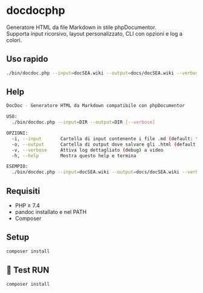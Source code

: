 # docdocphp

Generatore HTML da file Markdown in stile phpDocumentor.  
Supporta input ricorsivo, layout personalizzato, CLI con opzioni e log a colori.

## Uso rapido

```bash
./bin/docdoc.php --input=docSEA.wiki --output=docs/docSEA.wiki --verbose
```

## Help
```bash
DocDoc - Generatore HTML da Markdown compatibile con phpDocumentor

USO:
  ./bin/docdoc.php --input=DIR --output=DIR [--verbose]

OPZIONI:
  -i, --input       Cartella di input contenente i file .md (default: tests)
  -o, --output      Cartella di output dove salvare gli .html (default: docs/output)
  -v, --verbose     Attiva log dettagliato (debug) a video
  -h, --help        Mostra questo help e termina

ESEMPIO:
  ./bin/docdoc.php --input=docSEA.wiki --output=docs/docSEA.wiki --verbose

```

## Requisiti

- PHP ≥ 7.4
- pandoc installato e nel PATH
- Composer

## Setup

```bash
composer install
```

## 🧪 Test RUN

```bash
composer install
```